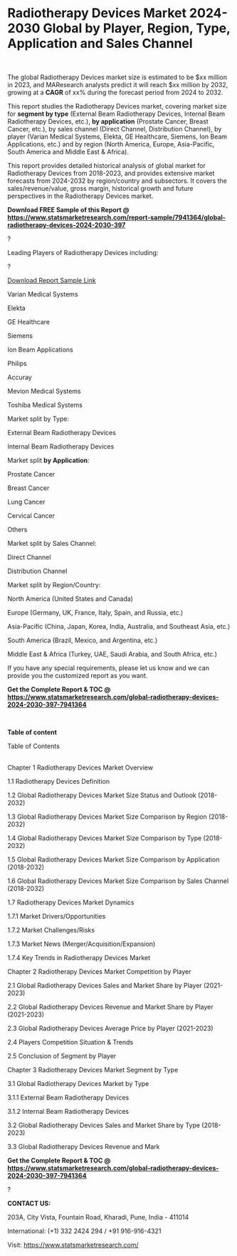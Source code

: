 <h1>Radiotherapy Devices Market 2024-2030 Global by Player, Region, Type, Application and Sales Channel</h1><br/><p>The global Radiotherapy Devices market size is estimated to be $xx million in 2023, and MAResearch analysts predict it will reach $xx million by 2032, growing at a <strong>CAGR</strong> of xx% during the forecast period from 2024 to 2032.</p>
 
 
 
 <p>This report studies the Radiotherapy Devices market, covering market size for <strong>segment by type</strong> (External Beam Radiotherapy Devices, Internal Beam Radiotherapy Devices, etc.), <strong>by application</strong> (Prostate Cancer, Breast Cancer, etc.), by sales channel (Direct Channel, Distribution Channel), by player (Varian Medical Systems, Elekta, GE Healthcare, Siemens, Ion Beam Applications, etc.) and by region (North America, Europe, Asia-Pacific, South America and Middle East & Africa).</p>
 
 
 
 <p>This report provides detailed historical analysis of global market for Radiotherapy Devices from 2018-2023, and provides extensive market forecasts from 2024-2032 by region/country and subsectors. It covers the sales/revenue/value, gross margin, historical growth and future perspectives in the Radiotherapy Devices market.</p>
 
 
 
 <div><b>Download FREE Sample of this Report @ <a href="https://www.statsmarketresearch.com/download-free-sample/7941364/global-radiotherapy-devices-2024-2030-397">https://www.statsmarketresearch.com/report-sample/7941364/global-radiotherapy-devices-2024-2030-397</a></b></div>
 
 
 
 <p>? </p>
 
 
 
 <p>Leading Players of Radiotherapy Devices including:</p>
 
 
 
 <p>? </p>
 
 
 
 <p><a href="https://www.statsmarketresearch.com/download-free-sample/7941364/global-radiotherapy-devices-2024-2030-397">Download Report Sample Link</a></p>
 
 
 
 <p>Varian Medical Systems</p>
 
 
 
 <p>Elekta</p>
 
 
 
 <p>GE Healthcare</p>
 
 
 
 <p>Siemens</p>
 
 
 
 <p>Ion Beam Applications</p>
 
 
 
 <p>Philips</p>
 
 
 
 <p>Accuray</p>
 
 
 
 <p>Mevion Medical Systems</p>
 
 
 
 <p>Toshiba Medical Systems</p>
 
 
 
 <p>Market split by Type:</p>
 
 
 
 <p>External Beam Radiotherapy Devices</p>
 
 
 
 <p>Internal Beam Radiotherapy Devices</p>
 
 
 
 <p>Market split <strong>by Application</strong>:</p>
 
 
 
 <p>Prostate Cancer</p>
 
 
 
 <p>Breast Cancer</p>
 
 
 
 <p>Lung Cancer</p>
 
 
 
 <p>Cervical Cancer</p>
 
 
 
 <p>Others</p>
 
 
 
 <p>Market split by Sales Channel:</p>
 
 
 
 <p>Direct Channel</p>
 
 
 
 <p>Distribution Channel</p>
 
 
 
 <p>Market split by Region/Country:</p>
 
 
 
 <p>North America (United States and Canada)</p>
 
 
 
 <p>Europe (Germany, UK, France, Italy, Spain, and Russia, etc.)</p>
 
 
 
 <p>Asia-Pacific (China, Japan, Korea, India, Australia, and Southeast Asia, etc.)</p>
 
 
 
 <p>South America (Brazil, Mexico, and Argentina, etc.)</p>
 
 
 
 <p>Middle East & Africa (Turkey, UAE, Saudi Arabia, and South Africa, etc.)</p>
 
 
 
 <p>If you have any special requirements, please let us know and we can provide you the customized report as you want.</p>
 
 
 
 <div><b>Get the Complete Report & TOC @ <a href="https://www.statsmarketresearch.com/global-radiotherapy-devices-2024-2030-397-7941364">https://www.statsmarketresearch.com/global-radiotherapy-devices-2024-2030-397-7941364</a></b></div>
 
 
 
 <p><br />
 
 <b>Table of content</b></p>
 
 
 
 <p>Table of Contents<br />
 
 <br />
 
 Chapter 1 Radiotherapy Devices Market Overview<br />
 
 1.1 Radiotherapy Devices Definition<br />
 
 1.2 Global Radiotherapy Devices Market Size Status and Outlook (2018-2032)<br />
 
 1.3 Global Radiotherapy Devices Market Size Comparison by Region (2018-2032)<br />
 
 1.4 Global Radiotherapy Devices Market Size Comparison by Type (2018-2032)<br />
 
 1.5 Global Radiotherapy Devices Market Size Comparison by Application (2018-2032)<br />
 
 1.6 Global Radiotherapy Devices Market Size Comparison by Sales Channel (2018-2032)<br />
 
 1.7 Radiotherapy Devices Market Dynamics<br />
 
 1.7.1 Market Drivers/Opportunities<br />
 
 1.7.2 Market Challenges/Risks<br />
 
 1.7.3 Market News (Merger/Acquisition/Expansion)<br />
 
 1.7.4 Key Trends in Radiotherapy Devices Market<br />
 
 Chapter 2 Radiotherapy Devices Market Competition by Player<br />
 
 2.1 Global Radiotherapy Devices Sales and Market Share by Player (2021-2023)<br />
 
 2.2 Global Radiotherapy Devices Revenue and Market Share by Player (2021-2023)<br />
 
 2.3 Global Radiotherapy Devices Average Price by Player (2021-2023)<br />
 
 2.4 Players Competition Situation & Trends<br />
 
 2.5 Conclusion of Segment by Player<br />
 
 Chapter 3 Radiotherapy Devices Market Segment by Type<br />
 
 3.1 Global Radiotherapy Devices Market by Type<br />
 
 3.1.1 External Beam Radiotherapy Devices<br />
 
 3.1.2 Internal Beam Radiotherapy Devices<br />
 
 3.2 Global Radiotherapy Devices Sales and Market Share by Type (2018-2023)<br />
 
 3.3 Global Radiotherapy Devices Revenue and Mark</p>
 
 
 
 <div><b>Get the Complete Report & TOC @ <a href="https://www.statsmarketresearch.com/global-radiotherapy-devices-2024-2030-397-7941364">https://www.statsmarketresearch.com/global-radiotherapy-devices-2024-2030-397-7941364</a></b></div>
 
 
 
 <p>? </p>
 
 
 
 <p><b>CONTACT US:</b><br />
 
 203A, City Vista, Fountain Road, Kharadi, Pune, India - 411014<br />
 
 International: (+1) 332 2424 294 / +91 916-916-4321<br />
 
 Visit: <a href="https://www.statsmarketresearch.com/">https://www.statsmarketresearch.com/</a></p>